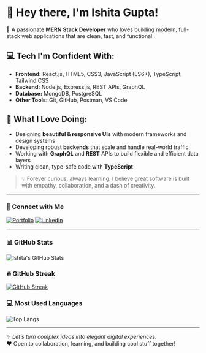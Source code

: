 # 👋 Hey there, I'm Ishita Gupta!

🚀 A passionate **MERN Stack Developer** who loves building modern, full-stack web applications that are clean, fast, and functional.

## 💻 Tech I'm Confident With:
- **Frontend:** React.js, HTML5, CSS3, JavaScript (ES6+), TypeScript, Tailwind CSS
- **Backend:** Node.js, Express.js, REST APIs, GraphQL
- **Database:** MongoDB, PostgreSQL
- **Other Tools:** Git, GitHub, Postman, VS Code

## 🎨 What I Love Doing:
- Designing **beautiful & responsive UIs** with modern frameworks and design systems
- Developing robust **backends** that scale and handle real-world traffic
- Working with **GraphQL** and **REST** APIs to build flexible and efficient data layers
- Writing clean, type-safe code with **TypeScript**

> 💡 Forever curious, always learning. I believe great software is built with empathy, collaboration, and a dash of creativity.

---

### 📎 Connect with Me

[![Portfolio](https://img.shields.io/badge/Portfolio-%F0%9F%93%9C-informational?style=flat&logo=vercel&logoColor=white&color=blue)](https://my-portfolio-ishitas-projects-f2da73e9.vercel.app/)
[![LinkedIn](https://img.shields.io/badge/LinkedIn-%231877F2.svg?&style=flat&logo=linkedin&logoColor=white)](https://www.linkedin.com/in/ishitagupta79/)

---

### 📊 GitHub Stats

![Ishita's GitHub Stats](https://github-readme-stats.vercel.app/api?username=17GuptaIshita&show_icons=true&theme=tokyonight&count_private=true&include_all_commits=true)

### 🔥 GitHub Streak

[![GitHub Streak](https://github-readme-streak-stats.herokuapp.com?user=17GuptaIshita&theme=tokyonight&hide_border=true)](https://git.io/streak-stats)

### 💻 Most Used Languages

![Top Langs](https://github-readme-stats.vercel.app/api/top-langs/?username=17GuptaIshita&layout=compact&theme=tokyonight)

---

✨ *Let’s turn complex ideas into elegant digital experiences.*  
❤️ Open to collaboration, learning, and building cool stuff together!

<!--
**17GuptaIshita/17GuptaIshita** is a ✨ _special_ ✨ repository because its `README.md` (this file) appears on your GitHub profile.

Here are some ideas to get you started:

- 🔭 I’m currently working on ...
- 🌱 I’m currently learning ...
- 👯 I’m looking to collaborate on ...
- 🤔 I’m looking for help with ...
- 💬 Ask me about ...
- 📫 How to reach me: ...
- 😄 Pronouns: ...
- ⚡ Fun fact: ...
-->
